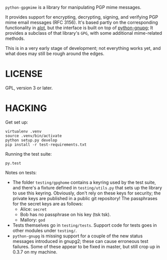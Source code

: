 `python-gpgmime` is a library for manipulating PGP mime messages.

It provides support for encrypting, decrypting, signing, and verifying
PGP mime email messages (RFC 3156). It's based partly on the
corresponding functionality in [alot][1], but the interface is built on
top of [python-gnupg][2]; It provides a subclass of that library's
`GPG`, with some additional mime-related methods.

This is in a very early stage of development; not everything works yet,
and what does may still be rough around the edges.

# LICENSE

GPL, version 3 or later.

# HACKING

Get set up:

    virtualenv .venv
    source .venv/bin/activate
    python setup.py develop
    pip install -r test-requirements.txt

Running the test suite:

    py.test

Notes on tests:

* The folder `testing/gpghome` contains a keyring used by the test
  suite, and there's a fixture defined in `testing/utils.py` that
  sets up the library to use this keyring. Obviously, don't rely on
  these keys for security; the private keys are published in a public
  git repository! The passphrases for the secret keys are as follows:
    * Alice: `secret`
    * Bob has no passphrase on his key (tsk tsk).
    * Mallory: `god`
* Tests themselves go in `testing/tests`. Support code for tests goes
  in other modules under `testing/`.
* `python-gnupg` is missing support for a couple of the new status
  messages introduced in gnupg2; these can cause erroneous test
  failures. Some of these appear to be fixed in master, but still crop
  up in 0.3.7 on my machine.

[1]: https://github.com/pazz/alot
[2]: https://pythonhosted.org/python-gnupg/
